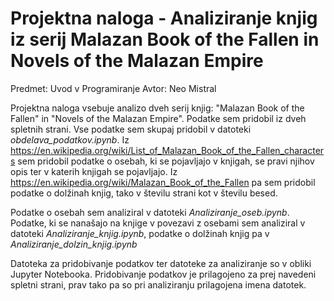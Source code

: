 # Projektna naloga - Analiziranje knjig iz serij Malazan Book of the Fallen in Novels of the Malazan Empire

Predmet: Uvod v Programiranje
Avtor: Neo Mistral

Projektna naloga vsebuje analizo dveh serij knjig: "Malazan Book of the Fallen" in "Novels of the Malazan Empire". Podatke sem pridobil iz dveh spletnih strani. Vse podatke sem skupaj pridobil v datoteki *obdelava_podatkov.ipynb*. Iz https://en.wikipedia.org/wiki/List_of_Malazan_Book_of_the_Fallen_characters sem pridobil podatke o osebah, ki se pojavljajo v knjigah, se pravi njihov opis ter v katerih knjigah se pojavljajo. Iz https://en.wikipedia.org/wiki/Malazan_Book_of_the_Fallen pa sem pridobil podatke o dolžinah knjig, tako v številu strani kot v številu besed. 

Podatke o osebah sem analiziral v datoteki *Analiziranje_oseb.ipynb*. Podatke, ki se nanašajo na knjige v povezavi z osebami sem analiziral v datoteki *Analiziranje_knjig.ipynb*, podatke o dolžinah knjig pa v *Analiziranje_dolzin_knjig.ipynb*

Datoteka za pridobivanje podatkov ter datoteke za analiziranje so v obliki Jupyter Notebooka. Pridobivanje podatkov je prilagojeno za prej navedeni spletni strani, prav tako pa so pri analiziranju prilagojena imena datotek.
